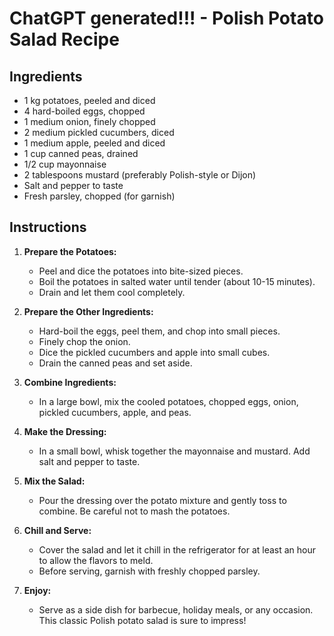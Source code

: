 # ChatGPT generated!!! - Polish Potato Salad Recipe  

## Ingredients  

- 1 kg potatoes, peeled and diced  
- 4 hard-boiled eggs, chopped  
- 1 medium onion, finely chopped  
- 2 medium pickled cucumbers, diced  
- 1 medium apple, peeled and diced  
- 1 cup canned peas, drained  
- 1/2 cup mayonnaise  
- 2 tablespoons mustard (preferably Polish-style or Dijon)  
- Salt and pepper to taste  
- Fresh parsley, chopped (for garnish)  

## Instructions  

1. **Prepare the Potatoes:**  
   - Peel and dice the potatoes into bite-sized pieces.  
   - Boil the potatoes in salted water until tender (about 10-15 minutes).  
   - Drain and let them cool completely.  

2. **Prepare the Other Ingredients:**  
   - Hard-boil the eggs, peel them, and chop into small pieces.  
   - Finely chop the onion.  
   - Dice the pickled cucumbers and apple into small cubes.  
   - Drain the canned peas and set aside.  

3. **Combine Ingredients:**  
   - In a large bowl, mix the cooled potatoes, chopped eggs, onion, pickled cucumbers, apple, and peas.  

4. **Make the Dressing:**  
   - In a small bowl, whisk together the mayonnaise and mustard. Add salt and pepper to taste.  

5. **Mix the Salad:**  
   - Pour the dressing over the potato mixture and gently toss to combine. Be careful not to mash the potatoes.  

6. **Chill and Serve:**  
   - Cover the salad and let it chill in the refrigerator for at least an hour to allow the flavors to meld.  
   - Before serving, garnish with freshly chopped parsley.  

7. **Enjoy:**  
   - Serve as a side dish for barbecue, holiday meals, or any occasion. This classic Polish potato salad is sure to impress!

